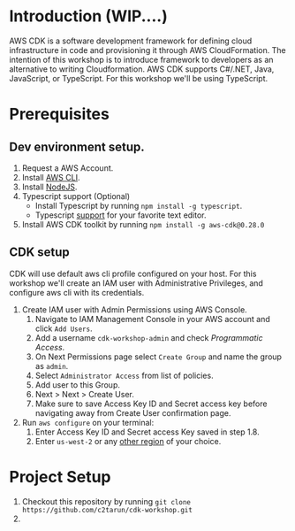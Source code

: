 # Introduction (WIP....)
AWS CDK is a software development framework for defining cloud infrastructure in code and provisioning it through AWS CloudFormation. The intention of this workshop is to introduce framework to developers as an alternative to writing Cloudformation. AWS CDK supports C#/.NET, Java, JavaScript, or TypeScript. For this workshop we'll be using TypeScript.

# Prerequisites
## Dev environment setup.
1. Request a AWS Account.
2. Install [AWS CLI](https://docs.aws.amazon.com/cli/latest/userguide/cli-chap-install.html).
3. Install [NodeJS](https://nodejs.org/en/).
4. Typescript support (Optional)
    * Install Typescript by running `npm install -g typescript`.
    * Typescript [support](https://www.typescriptlang.org/index.html#download-links) for your favorite text editor.
5. Install AWS CDK toolkit by running `npm install -g aws-cdk@0.28.0`

## CDK setup
CDK will use default aws cli profile configured on your host. For this workshop we'll create an IAM user with Administrative Privileges, and configure aws cli with its credentials.
1. Create IAM user with Admin Permissions using AWS Console.
    1. Navigate to IAM Management Console in your AWS account and click `Add Users`.
    2. Add a username `cdk-workshop-admin` and check *Programmatic Access*.
    3. On Next Permissions page select `Create Group` and name the group as `admin`.
    4. Select `Administrator Access` from list of policies.
    5. Add user to this Group.
    6. Next > Next > Create User.
    7. Make sure to save Access Key ID and Secret access key before navigating away from Create User confirmation page.
2. Run `aws configure` on your terminal:
    1. Enter Access Key ID and Secret access Key saved in step 1.8.
    2. Enter `us-west-2` or any [other region](https://docs.aws.amazon.com/AmazonRDS/latest/UserGuide/Concepts.RegionsAndAvailabilityZones.html) of your choice.

# Project Setup
1. Checkout this repository by running `git clone https://github.com/c2tarun/cdk-workshop.git`
2. 